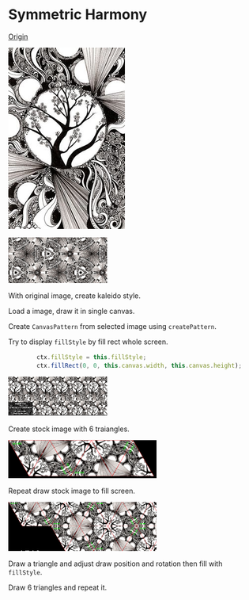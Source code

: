 Symmetric Harmony
===

[Origin](https://codepen.io/tmrDevelops/pen/GvjMwg)

![Original Image](ksImg.jpg)

![](2017-11-22-11-03-29.png)

With original image, create kaleido style.

Load a image, draw it in single canvas.

Create `CanvasPattern` from selected image using `createPattern`.

Try to display `fillStyle` by fill rect whole screen.

``` typescript
        ctx.fillStyle = this.fillStyle;
        ctx.fillRect(0, 0, this.canvas.width, this.canvas.height);
```

![](2017-11-22-11-30-39.png)

Create stock image with 6 traiangles.

![](2017-11-22-12-08-15.png)

Repeat draw stock image to fill screen.

![](2017-11-22-12-10-10.png)

Draw a triangle and adjust draw position and rotation then fill with `fillStyle`.

Draw 6 triangles and repeat it.